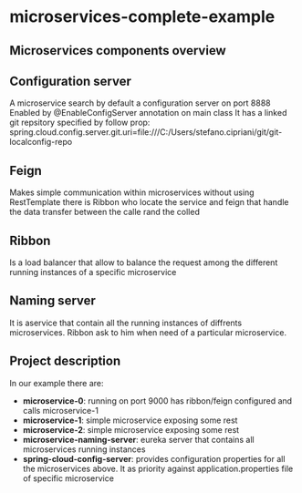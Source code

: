 # microservices-complete-example

## Microservices components overview

## Configuration server
A microservice search by default a configuration server on port 8888
Enabled by @EnableConfigServer annotation on main class
It has a linked git repsitory specified by follow prop:
spring.cloud.config.server.git.uri=file:///C:/Users/stefano.cipriani/git/git-localconfig-repo

## Feign
Makes simple communication within microservices without using RestTemplate
there is Ribbon who locate the service and feign that handle the data transfer between the calle rand the colled
## Ribbon
Is a load balancer that allow to balance the request among the different running instances of a specific microservice
## Naming server
It is aservice that contain all the running instances of diffrents microservices.
Ribbon ask to him when need of a particular microservice.
	
	
## Project description
In our example there are:
* **microservice-0**:
	running on port 9000 has ribbon/feign configured and calls microservice-1 
* **microservice-1**:
	simple microservice exposing some rest
* **microservice-2**:
	simple microservice exposing some rest
* **microservice-naming-server**:
	eureka server that contains all microservices running instances
* **spring-cloud-config-server**:
	provides configuration properties for all the microservices above. 
	It as priority against application.properties file of specific microservice
